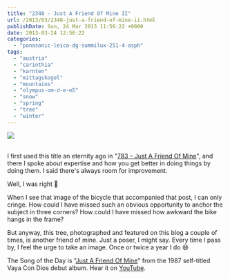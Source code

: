 ```yaml
---
title: "2348 - Just A Friend Of Mine II"
url: /2013/03/2348-just-a-friend-of-mine-ii.html
publishDate: Sun, 24 Mar 2013 11:56:22 +0000
date: 2013-03-24 12:56:22
categories: 
  - "panasonic-leica-dg-summilux-251-4-asph"
tags: 
  - "austria"
  - "carinthia"
  - "karnten"
  - "mittagskogel"
  - "mountains"
  - "olympus-om-d-e-m5"
  - "snow"
  - "spring"
  - "tree"
  - "winter"
---
```

<div class="container">
<div class="center"><a target="_blank" href="https://d25zfm9zpd7gm5.cloudfront.net/1200x1200/2013/20130321_090833_lr.jpg"><img src="https://d25zfm9zpd7gm5.cloudfront.net/0600x0600/2013/20130321_090833_lr.jpg" /></a></div>
</div>
<br />

I first used this title an eternity ago in "<a href="/2008/12/783-just-friend-of-mine.html" target="_blank">783 – Just A Friend Of Mine</a>", and there I spoke about expertise and how you get better in doing things by doing them. I said there's always room for improvement.

Well, I was right 🙂

When I see that image of the bicycle that accompanied that post, I can only cringe. How could I have missed such an obvious opportunity to anchor the subject in three corners? How could I have missed how awkward the bike hangs in the frame?

 But anyway, this tree, photographed and featured on this blog a couple of times, is another friend of mine. Just a poser, I might say. Every time I pass by, I feel the urge to take an image. Once or twice a year I do 😄

The Song of the Day is "<a href="http://www.lyricsmode.com/lyrics/v/vaya_con_dios/just_a_friend_of_mine.html" target="_blank">Just A Friend Of Mine</a>" from the 1987 self-titled Vaya Con Dios debut album. Hear it on <a href="http://www.youtube.com/watch?v=NBPYWYZanpw" target="_blank">YouTube</a>.
